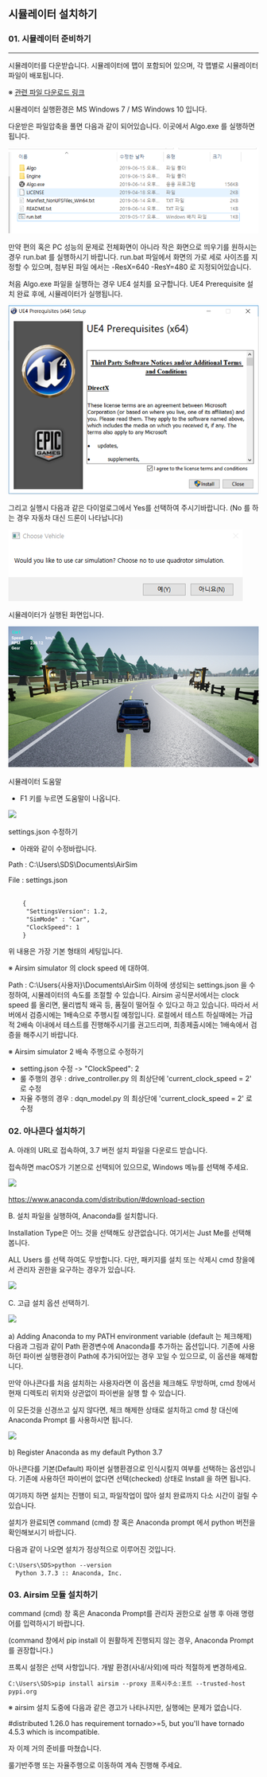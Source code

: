 ## 시뮬레이터 설치하기 
### 01. 시뮬레이터 준비하기
--------------------------------

시뮬레이터를 다운받습니다. 시뮬레이터에 맵이 포함되어 있으며, 각 맵별로 시뮬레이터 파일이 배포됩니다.

※ [관련 파일 다운로드 링크](https://tinyurl.com/algo2019)


시뮬레이터 실행환경은 MS Windows 7 / MS Windows 10 입니다.

다운받은 파일압축을 풀면 다음과 같이 되어있습니다. 이곳에서 Algo.exe 를 실행하면 됩니다.

<img src='./Images/1.png'>
<br>
	  
만약 편의 혹은 PC 성능의 문제로 전체화면이 아니라 작은 화면으로 띄우기를 원하시는 경우 run.bat 를 실행하시기 바랍니다. run.bat 파일에서 화면의 가로 세로 사이즈를 지정할 수 있으며, 첨부된 파일 에서는 -ResX=640 -ResY=480 로 지정되어있습니다.

처음 Algo.exe 파일을 실행하는 경우 UE4 설치를 요구합니다. UE4 Prerequisite 설치 완료 후에, 시뮬레이터가 실행됩니다.

<img src='./images/2.png'>
<br>

그리고 실행시 다음과 같은 다이얼로그에서 Yes를 선택하여 주시기바랍니다. (No 를 하는 경우 자동차 대신 드론이 나타납니다)

<img src='./images/3.png'>
<br>
	  
시뮬레이터가 실행된 화면입니다.

<img src='./images/4.png'>
<br>

시뮬레이터 도움말

- F1 키를 누르면 도움말이 나옵니다.

<img src='/images/5.png'>
<br>
	  
settings.json 수정하기

- 아래와 같이 수정바랍니다.

Path : C:\Users\SDS\Documents\AirSim

File : settings.json

```

    {
	 "SettingsVersion": 1.2,
	 "SimMode" : "Car",
	 "ClockSpeed": 1
    }
```	


위 내용은 가장 기본 형태의 세팅입니다.

※ Airsim simulator 의 clock speed 에 대하여.

Path : C:\Users\{사용자}\Documents\AirSim 이하에 생성되는 settings.json 을 수정하여, 시뮬레이터의 속도를 조절할 수 있습니다. Airsim 공식문서에서는 clock speed 를 올리면, 물리법칙 왜곡 등, 품질이 떨어질 수 있다고 하고 있습니다. 따라서 서버에서 검증시에는 1배속으로 주행시킬 예정입니다. 로컬에서 테스트 하실때에는 가급적 2배속 이내에서 테스트를 진행해주시기를 권고드리며, 최종제출시에는 1배속에서 검증을 해주시기 바랍니다.



※ Airsim simulator 2 배속 주행으로 수정하기

- setting.json 수정 -> "ClockSpeed": 2
- 룰 주행의 경우 : drive_controller.py 의 최상단에 'current_clock_speed = 2' 로 수정
- 자율 주행의 경우 : dqn_model.py 의 최상단에 'current_clock_speed = 2' 로 수정



### 02. 아나콘다 설치하기

A. 아래의 URL로 접속하여, 3.7 버전 설치 파일을 다운로드 받습니다.

접속하면 macOS가 기본으로 선택되어 있으므로, Windows 메뉴를 선택해 주세요.

<img src='/images/6.png'>
<br>

https://www.anaconda.com/distribution/#download-section


B. 설치 파일을 실행하여, Anaconda를 설치합니다.

Installation Type은 어느 것을 선택해도 상관없습니다. 여기서는 Just Me를 선택해 봅니다.

ALL Users 를 선택 하여도 무방합니다. 다만, 패키지를 설치 또는 삭제시 cmd 창을에서 관리자 권한을 요구하는 경우가 있습니다.

<img src='/images/7.png'>
<br>

C. 고급 설치 옵션 선택하기.

<img src='/images/8.png'>

a) Adding Anaconda to my PATH environment variable (default 는 체크해제)
<br>
다음과 그림과 같이 Path 환경변수에 Anaconda를 추가하는 옵션입니다. 기존에 사용하던 파이썬 실행환경이 Path에 추가되어있는 경우 꼬일 수 있으므로, 이 옵션을 해제합니다.

만약 아나콘다를 처음 설치하는 사용자라면 이 옵션을 체크해도 무방하며, cmd 창에서 현재 디렉토리 위치와 상관없이 파이썬을 실행 할 수 있습니다.

이 모든것을 신경쓰고 싶지 않다면, 체크 해제한 상태로 설치하고 cmd 창 대신에 Anaconda Prompt 를 사용하시면 됩니다.

<img src='/images/9.png'>

b) Register Anaconda as my default Python 3.7

아나콘다를 기본(Default) 파이썬 실행환경으로 인식시킬지 여부를 선택하는 옵션입니다. 기존에 사용하던 파이썬이 없다면 선택(checked) 상태로 Install 을 하면 됩니다.

여기까지 하면 설치는 진행이 되고, 파일작업이 많아 설치 완료까지 다소 시간이 걸릴 수 있습니다.

설치가 완료되면 command (cmd) 창 혹은 Anaconda prompt 에서 python 버전을 확인해보시기 바랍니다.


다음과 같이 나오면 설치가 정상적으로 이루어진 것입니다.
```
C:\Users\SDS>python --version
  Python 3.7.3 :: Anaconda, Inc.
```

### 03. Airsim 모듈 설치하기

command (cmd) 창 혹은 Anaconda Prompt를 관리자 권한으로 실행 후 아래 명령어를 입력하시기 바랍니다.

(command 창에서 pip install 이 원활하게 진행되지 않는 경우, Anaconda Prompt를 권장합니다.)

프록시 설정은 선택 사항입니다. 개발 환경(사내/사외)에 따라 적절하게 변경하세요.
```
C:\Users\SDS>pip install airsim --proxy 프록시주소:포트 --trusted-host pypi.org
```

※ airsim 설치 도중에 다음과 같은 경고가 나타나지만, 실행에는 문제가 없습니다.

#distributed 1.26.0 has requirement tornado>=5, but you'll have tornado 4.5.3 which is incompatible.



자 이제 거의 준비를 마쳤습니다.

룰기반주행 또는 자율주행으로 이동하여 계속 진행해 주세요.
